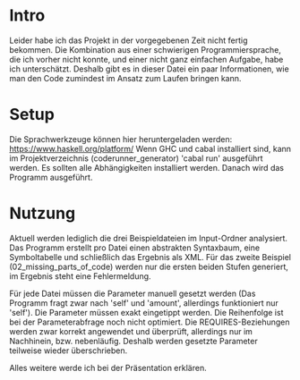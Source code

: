 # Intro
Leider habe ich das Projekt in der vorgegebenen Zeit nicht fertig bekommen. Die Kombination aus einer schwierigen Programmiersprache, die ich vorher nicht konnte, und einer nicht ganz einfachen Aufgabe, habe ich unterschätzt. Deshalb gibt es in dieser Datei ein paar Informationen, wie man den Code zumindest im Ansatz zum Laufen bringen kann.

# Setup
Die Sprachwerkzeuge können hier heruntergeladen werden: https://www.haskell.org/platform/
Wenn GHC und cabal installiert sind, kann im Projektverzeichnis (coderunner_generator) 'cabal run' ausgeführt werden. Es sollten alle Abhängigkeiten installiert werden. Danach wird das Programm ausgeführt.

# Nutzung
Aktuell werden lediglich die drei Beispieldateien im Input-Ordner analysiert. Das Programm erstellt pro Datei einen abstrakten Syntaxbaum, eine Symboltabelle und schließlich das Ergebnis als XML. Für das zweite Beispiel (02_missing_parts_of_code) werden nur die ersten beiden Stufen generiert, im Ergebnis steht eine Fehlermeldung. 

Für jede Datei müssen die Parameter manuell gesetzt werden (Das Programm fragt zwar nach 'self' und 'amount', allerdings funktioniert nur 'self'). Die Parameter müssen exakt eingetippt werden. Die Reihenfolge ist bei der Parameterabfrage noch nicht optimiert. Die REQUIRES-Beziehungen werden zwar korrekt angewendet und überprüft, allerdings nur im Nachhinein, bzw. nebenläufig. Deshalb werden gesetzte Parameter teilweise wieder überschrieben.

Alles weitere werde ich bei der Präsentation erklären.